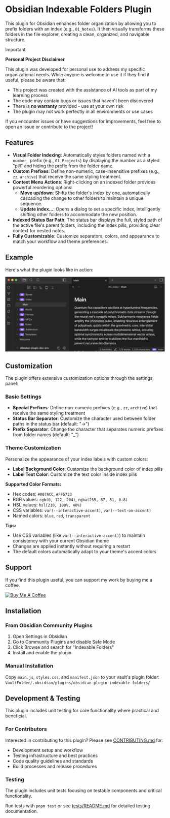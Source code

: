 # Obsidian Indexable Folders Plugin

This plugin for Obsidian enhances folder organization by allowing you to prefix folders with an index (e.g., `01_Notes`). It then visually transforms these folders in the file explorer, creating a clean, organized, and navigable structure.

> [!IMPORTANT]
> **Personal Project Disclaimer**
>
> This plugin was developed for personal use to address my specific organizational needs. While anyone is welcome to use it if they find it useful, please be aware that:
>
> - This project was created with the assistance of AI tools as part of my learning process
> - The code may contain bugs or issues that haven't been discovered
> - There is **no warranty** provided - use at your own risk
> - The plugin may not work perfectly in all environments or use cases
>
> If you encounter issues or have suggestions for improvements, feel free to open an issue or contribute to the project!

## Features

- **Visual Folder Indexing**: Automatically styles folders named with a `number_` prefix (e.g., `01_Projects`) by displaying the number as a styled "pill" and hiding the prefix from the folder name.
- **Custom Prefixes**: Define non-numeric, case-insensitive prefixes (e.g., `zz`, `archive`) that receive the same styling treatment.
- **Context Menu Actions**: Right-clicking on an indexed folder provides powerful reordering options:
  - **Move up/down**: Shifts the folder's index by one, automatically cascading the change to other folders to maintain a unique sequence.
  - **Update index...**: Opens a dialog to set a specific index, intelligently shifting other folders to accommodate the new position.
- **Indexed Status Bar Path**: The status bar displays the full, styled path of the active file's parent folders, including the index pills, providing clear context for nested notes.
- **Fully Customizable**: Customize separators, colors, and appearance to match your workflow and theme preferences.

## Example

Here's what the plugin looks like in action:

![Plugin Example](example.png)

## Customization

The plugin offers extensive customization options through the settings panel:

### Basic Settings

- **Special Prefixes**: Define non-numeric prefixes (e.g., `zz`, `archive`) that receive the same styling treatment
- **Status Bar Separator**: Customize the character used between folder paths in the status bar (default: "→")
- **Prefix Separator**: Change the character that separates numeric prefixes from folder names (default: "_")

### Theme Customization

Personalize the appearance of your index labels with custom colors:

- **Label Background Color**: Customize the background color of index pills
- **Label Text Color**: Customize the text color inside index pills

**Supported Color Formats:**

- Hex codes: `#007ACC`, `#FF5733`
- RGB values: `rgb(0, 122, 204)`, `rgba(255, 87, 51, 0.8)`
- HSL values: `hsl(210, 100%, 40%)`
- CSS variables: `var(--interactive-accent)`, `var(--text-on-accent)`
- Named colors: `blue`, `red`, `transparent`

**Tips:**

- Use CSS variables (like `var(--interactive-accent)`) to maintain consistency with your current Obsidian theme
- Changes are applied instantly without requiring a restart
- The default colors automatically adapt to your theme's accent colors

## Support

If you find this plugin useful, you can support my work by buying me a coffee.

[![Buy Me A Coffee](https://img.buymeacoffee.com/button-api/?text=Buy%20me%20a%20coffee&emoji=&slug=vforge1&button_colour=FFDD00&font_colour=000000&font_family=Inter&outline_colour=000000&coffee_colour=ffffff)](https://www.buymeacoffee.com/vforge1)

## Installation

### From Obsidian Community Plugins

1. Open Settings in Obsidian
2. Go to Community Plugins and disable Safe Mode
3. Click Browse and search for "Indexable Folders"
4. Install and enable the plugin

### Manual Installation

Copy `main.js`, `styles.css`, and `manifest.json` to your vault's plugin folder:
`VaultFolder/.obsidian/plugins/obsidian-plugin-indexable-folders/`

## Development & Testing

This plugin includes unit testing for core functionality where practical and beneficial.

### For Contributors

Interested in contributing to this plugin? Please see [CONTRIBUTING.md](CONTRIBUTING.md) for:

- Development setup and workflow
- Testing infrastructure and best practices  
- Code quality guidelines and standards
- Build processes and release procedures

### Testing

The plugin includes unit tests focusing on testable components and critical functionality.

Run tests with `pnpm test` or see [tests/README.md](tests/README.md) for detailed testing documentation.
